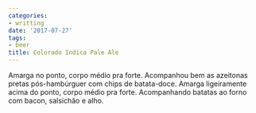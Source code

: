 ```yaml
---
categories:
- writting
date: '2017-07-27'
tags:
- beer
title: Colorado Indica Pale Ale
---
```


Amarga no ponto, corpo médio pra forte. Acompanhou bem as azeitonas pretas pós-hambúrguer com chips de batata-doce. Amarga ligeiramente acima do ponto, corpo médio pra forte. Acompanhando batatas ao forno com bacon, salsichão e alho.

